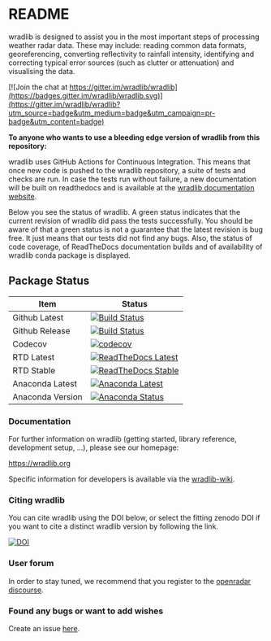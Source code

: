 # README #

wradlib is designed to assist you in the most important steps of
processing weather radar data. These may include: reading common data
formats, georeferencing, converting reflectivity to rainfall
intensity, identifying and correcting typical error sources (such as
clutter or attenuation) and visualising the data.

[![Join the chat at https://gitter.im/wradlib/wradlib](https://badges.gitter.im/wradlib/wradlib.svg)](https://gitter.im/wradlib/wradlib?utm_source=badge&utm_medium=badge&utm_campaign=pr-badge&utm_content=badge)

**To anyone who wants to use a bleeding edge version of wradlib from this repository:**

wradlib uses GitHub Actions for Continuous Integration. This means that once new code is pushed to the wradlib repository, a suite of tests and checks are run. In case the tests run without failure, a new documentation will be built on readthedocs and is available at the [wradlib documentation website](https://docs.wradlib.org).

Below you see the status of wradlib. A green status indicates that the current revision of wradlib did pass the tests successfully. You should be aware of that a green status is not a guarantee that the latest revision is bug free. It just means that our tests did not find any bugs. Also, the status of code coverage, of ReadTheDocs documentation builds and of availability of wradlib conda package is displayed.

## Package Status ##

| Item | Status |
| --- | --- |
| Github Latest | [![Build Status](https://github.com/wradlib/wradlib/workflows/CI/badge.svg)](https://github.com/wradlib/wradlib/actions) |
| Github Release | [![Build Status](https://github.com/wradlib/wradlib/actions/workflows/ci.yml/badge.svg?event=release)](https://github.com/wradlib/wradlib/actions/workflows/ci.yml) |
| Codecov | [![codecov](https://codecov.io/gh/wradlib/wradlib/branch/main/graph/badge.svg)](https://codecov.io/gh/wradlib/wradlib) |
| RTD Latest | [![ReadTheDocs Latest](https://readthedocs.org/projects/wradlib/badge/?version=latest)](https://docs.wradlib.org/en/latest/) |
| RTD Stable | [![ReadTheDocs Stable](https://readthedocs.org/projects/wradlib/badge/?version=stable)](https://docs.wradlib.org/en/stable/) |
| Anaconda Latest | [![Anaconda Latest](https://anaconda.org/conda-forge/wradlib/badges/latest_release_date.svg)](https://anaconda.org/conda-forge/wradlib/) |
| Anaconda Version | [![Anaconda Status](https://anaconda.org/conda-forge/wradlib/badges/version.svg)](https://anaconda.org/conda-forge/wradlib/) |

### Documentation ###

For further information on wradlib (getting started, library reference, development setup, ...), please see our homepage:

https://wradlib.org

Specific information for developers is available via the [wradlib-wiki](https://github.com/wradlib/wradlib/wiki).

### Citing wradlib

You can cite wradlib using the DOI below, or select the fitting zenodo DOI if you want to cite a distinct wradlib version by following the link.

[![DOI](https://zenodo.org/badge/DOI/10.5281/zenodo.1209843.svg)](https://doi.org/10.5281/zenodo.1209843)

### User forum ###

In order to stay tuned, we recommend that you register to the [openradar discourse](https://openradar.discourse.group).

### Found any bugs or want to add wishes ###

Create an issue [here](https://github.com/wradlib/wradlib/issues).
